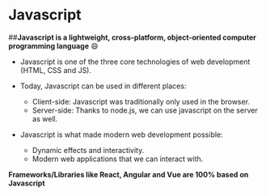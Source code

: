 # Javascript

##**Javascript is a lightweight, cross-platform, object-oriented computer programming language** :smile:

- Javascript is one of the three core technologies of web development (HTML, CSS and JS).
- Today, Javascript can be used in different places:

  - Client-side: Javascript was traditionally only used in the browser.
  - Server-side: Thanks to node.js, we can use javascript on the server as well.

- Javascript is what made modern web development possible:

  - Dynamic effects and interactivity.
  - Modern web applications that we can interact with.

**Frameworks/Libraries like React, Angular and Vue are 100% based on Javascript**
